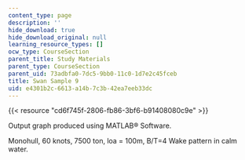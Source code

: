 ```yaml
---
content_type: page
description: ''
hide_download: true
hide_download_original: null
learning_resource_types: []
ocw_type: CourseSection
parent_title: Study Materials
parent_type: CourseSection
parent_uid: 73adbfa0-7dc5-9bb0-11c0-1d7e2c45fceb
title: Swan Sample 9
uid: e4301b2c-6613-a14b-7c3b-42ea7eeb33dc
---
```


{{< resource "cd6f745f-2806-fb86-3bf6-b91408080c9e" >}}

Output graph produced using MATLAB® Software.

Monohull, 60 knots, 7500 ton, loa = 100m, B/T=4 Wake pattern in calm water.